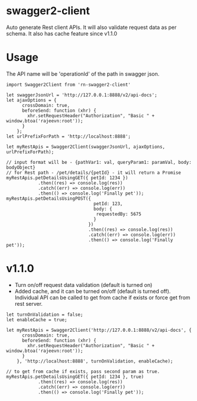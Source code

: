 # swagger2-client
Auto generate Rest client APIs. It will also validate request data as per schema. It also has cache feature since v1.1.0

# Usage
The API name will be 'operationId' of the path in swagger json.
```
import Swagger2Client from 'rn-swagger2-client'

let swaggerJsonUrl = 'http://127.0.0.1:8888/v2/api-docs';
let ajaxOptions = {
      crossDomain: true,
      beforeSend: function (xhr) {
        xhr.setRequestHeader("Authorization", "Basic " + window.btoa('rajeevn:root'));
      }
    };
let urlPrefixForPath = 'http://localhost:8888';

let myRestApis = Swagger2Client(swaggerJsonUrl, ajaxOptions, urlPrefixForPath);

// input format will be - {pathVar1: val, queryParam1: paramVal, body: bodyObject}
// for Rest path - /pet/details/{petId} - it will return a Promise
myRestApis.petDetailsUsingGET({ petId: 1234 })
            .then((res) => console.log(res))
            .catch((err) => console.log(err))
            .then(() => console.log('Finally pet'));
myRestApis.petDetailsUsingPOST({ 
                                 petId: 123, 
                                 body: {
                                  requestedBy: 5675
                                 }
                               })
                               .then((res) => console.log(res))
                               .catch((err) => console.log(err))
                               .then(() => console.log('Finally pet'));
```
# v1.1.0
- Turn on/off request data validation (default is turned on)
- Added cache, and it can be turned on/off (default is turned off). Individual API can be called to get from cache if exists or force get from rest server.
```
let turnOnValidation = false;
let enableCache = true;

let myRestApis = Swagger2Client('http://127.0.0.1:8888/v2/api-docs', {
      crossDomain: true,
      beforeSend: function (xhr) {
        xhr.setRequestHeader("Authorization", "Basic " + window.btoa('rajeevn:root'));
      }
    }, 'http://localhost:8888', turnOnValidation, enableCache);
    
// to get from cache if exists, pass second param as true.
myRestApis.petDetailsUsingGET({ petId: 1234 }, true)
            .then((res) => console.log(res))
            .catch((err) => console.log(err))
            .then(() => console.log('Finally pet'));    
```
